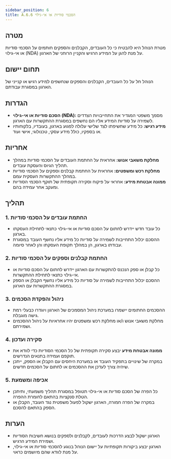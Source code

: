 ```yaml
---
sidebar_position: 6  
title: A.6.6 הסכמי סודיות או אי-גילוי
---
```



## מטרה
מטרת הנוהל היא להבטיח כי כל העובדים, הקבלנים והספקים חותמים על הסכמי סודיות או אי-גילוי (NDA) על מנת להגן על המידע הרגיש והקניין הרוחני של הארגון.

## תחום יישום
הנוהל חל על כל העובדים, הקבלנים והספקים שנחשפים למידע רגיש או קנייני של הארגון במסגרת עבודתם.

## הגדרות
- **הסכם סודיות או אי-גילוי (NDA):** מסמך משפטי המגדיר את התחייבויות הצדדים לשמירה על סודיות המידע אליו הם נחשפים במסגרת ההתקשרות עם הארגון.
- **מידע רגיש:** כל מידע שחשיפתו לצד שלישי עלולה לפגוע בארגון, בעובדיו, בלקוחותיו או בספקיו, כולל מידע עסקי, טכנולוגי, אישי ועוד.

## אחריות
- **מחלקת משאבי אנוש:** אחראית על החתמת העובדים על הסכמי סודיות במהלך תהליך הגיוס והעסקת עובדים.
- **מחלקת רכש ומשפטים:** אחראית על החתמת קבלנים וספקים על הסכמי סודיות במהלך ההתקשרות העסקית עמם.
- **ממונה אבטחת מידע:** אחראי על פיקוח וסקירה תקופתית של תוקף הסכמי הסודיות ומעקב אחר עמידה בהם.

## תהליך

### 1. החתמת עובדים על הסכמי סודיות
- כל עובד חדש יידרש לחתום על הסכם סודיות או אי-גילוי כתנאי לתחילת העסקתו בארגון.
- ההסכם יכלול התחייבות לשמירה על סודיות כל מידע אליו נחשף העובד במסגרת עבודתו בארגון, הן במהלך תקופת העסקתו והן לאחר סיומה.

### 2. החתמת קבלנים וספקים על הסכמי סודיות
- כל קבלן או ספק הנכנס להתקשרות עם הארגון יידרש לחתום על הסכם סודיות או אי-גילוי כתנאי לתחילת ההתקשרות.
- ההסכם יכלול התחייבות לשמירה על סודיות כל מידע אליו נחשף הקבלן או הספק במסגרת ההתקשרות עם הארגון.

### 3. ניהול והפקדת הסכמים
- ההסכמים החתומים יישמרו במערכת ניהול המסמכים של הארגון ויוגדרו כבעלי רמת גישה מוגבלת.
- מחלקת משאבי אנוש ו/או מחלקת רכש ומשפטים יהיו אחראיות על ניהול ההסכמים ושמירתם.

### 4. סקירה ועדכון
- **ממונה אבטחת מידע** יבצע סקירה תקופתית של כל הסכמי הסודיות כדי לוודא את תוקפם ועמידה בתנאים הנדרשים.
- במקרה של שינויים בתפקיד העובד או במערכת היחסים עם הקבלן או הספק, ייתכן שיהיה צורך לעדכן את ההסכמים או לחתום על הסכמים חדשים.

### 5. אכיפה ומשמעת
- כל הפרה של הסכם סודיות או אי-גילוי תטופל במסגרת תהליך משמעתי, ותיתכן הטלת סנקציות בהתאם לחומרת ההפרה.
- במקרה של הפרה חמורה, הארגון ישקול לפעול משפטית נגד העובד, הקבלן או הספק בהתאם להסכם.

## הערות
- הארגון ישקול לבצע הדרכות לעובדים, לקבלנים ולספקים בנושא חשיבות הסודיות ושמירת המידע הרגיש.
- הארגון יבצע ביקורות תקופתיות על יישום הנוהל בנוגע להסכמי סודיות או אי-גילוי, על מנת לוודא שהם מיושמים כראוי.